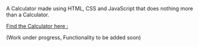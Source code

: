 A Calculator made using HTML, CSS and JavaScript that does nothing more than a Calculator. 


<a href="https://noob-26.github.io/Calculator_Web_App/">Find the Calculator here : </a>

(Work under progress, Functionality to be added soon)